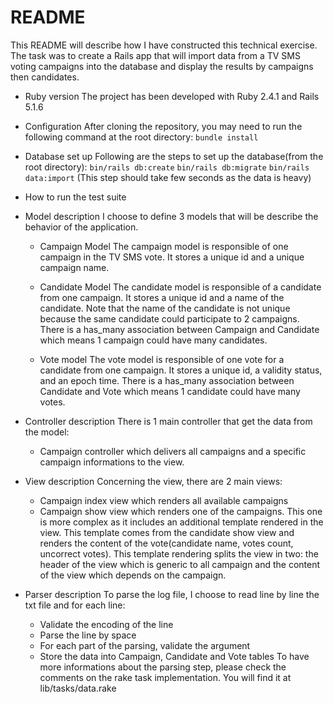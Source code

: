 # README

This README will describe how I have constructed this technical exercise.
The task was to create a Rails app that will import data from a TV SMS voting campaigns into the
database and display the results by campaigns then candidates.

* Ruby version
The project has been developed with Ruby 2.4.1 and Rails 5.1.6

* Configuration
After cloning the repository, you may need to run the following command at the root directory:
```bundle install```

* Database set up
Following are the steps to set up the database(from the root directory):
```bin/rails db:create```
```bin/rails db:migrate```
```bin/rails data:import``` (This step should take few seconds as the data is heavy)

* How to run the test suite


* Model description
I choose to define 3 models that will be describe the behavior of the application.
	* Campaign Model
	The campaign model is responsible of one campaign in the TV SMS vote.
	It stores a unique id and a unique campaign name.

	* Candidate Model
	The candidate model is responsible of a candidate from one campaign.
	It stores a unique id and a name of the candidate.
	Note that the name of the candidate is not unique  because the same candidate 
	could participate to 2 campaigns.
	There is a has_many association between Campaign and Candidate which means
	1 campaign could have many candidates.

	* Vote model
	The vote model is responsible of one vote for a candidate from one campaign.
	It stores a unique id, a validity status, and an epoch time.
	There is a has_many association between Candidate and Vote which means 1 candidate
	could have many votes.

* Controller description
There is 1 main controller that get the data from the model:
	* Campaign controller which delivers all campaigns and a specific campaign informations to the view.

* View description
Concerning the view, there are 2 main views:
	* Campaign index view which renders all available campaigns
	* Campaign show view which renders one of the campaigns. This one is more complex as
	it includes an additional template rendered in the view. This template comes from the candidate
	show view and renders the content of the vote(candidate name, votes count, uncorrect votes). This template
	rendering splits the view in two: the header of the view which is generic to all campaign and the content of the view which depends on the campaign.

* Parser description
To parse the log file, I choose to read line by line the txt file and for each line:
	* Validate the encoding of the line
	* Parse the line by space
	* For each part of the parsing, validate the argument
	* Store the data into Campaign, Candidate and Vote tables
To have more informations about the parsing step, please check the comments on the rake task implementation.
You will find it at lib/tasks/data.rake